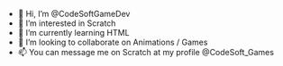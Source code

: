 - 👋 Hi, I’m @CodeSoftGameDev
- 👀 I’m interested in Scratch
- 🌱 I’m currently learning HTML
- 💞️ I’m looking to collaborate on Animations / Games
- 📫 You can message me on Scratch at my profile @CodeSoft_Games
